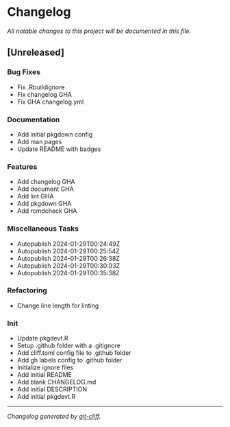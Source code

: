# Changelog
*All notable changes to this project will be documented in this file.*

## [Unreleased]

### Bug Fixes

- Fix .Rbuildignore
- Fix changelog GHA
- Fix GHA changelog.yml

### Documentation

- Add initial pkgdown config
- Add man pages
- Update README with badges

### Features

- Add changelog GHA
- Add document GHA
- Add lint GHA
- Add pkgdown GHA
- Add rcmdcheck GHA

### Miscellaneous Tasks

- Autopublish 2024-01-29T00:24:49Z
- Autopublish 2024-01-29T00:25:54Z
- Autopublish 2024-01-29T00:26:38Z
- Autopublish 2024-01-29T00:30:03Z
- Autopublish 2024-01-29T00:35:38Z

### Refactoring

- Change line length for linting

### Init

- Update pkgdevt.R
- Setup .github folder with a .gitignore
- Add cliff.toml config file to .github folder
- Add gh labels config to .github folder
- Initialize ignore files
- Add initial README
- Add blank CHANGELOG.md
- Add initial DESCRIPTION
- Add initial pkgdevt.R

***
*Changelog generated by [git-cliff](https://github.com/orhun/git-cliff).*
